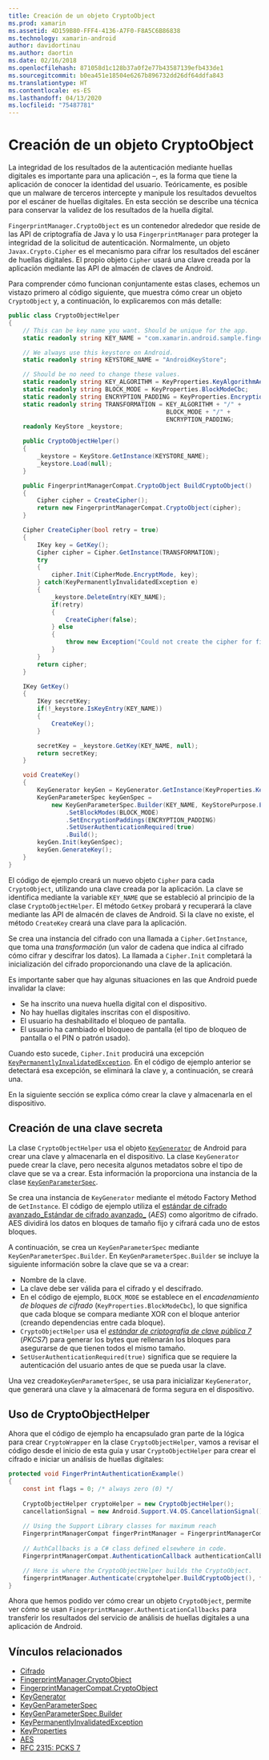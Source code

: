 ```yaml
---
title: Creación de un objeto CryptoObject
ms.prod: xamarin
ms.assetid: 4D159B80-FFF4-4136-A7F0-F8A5C6B86838
ms.technology: xamarin-android
author: davidortinau
ms.author: daortin
ms.date: 02/16/2018
ms.openlocfilehash: 871058d1c128b37a0f2e77b43587139efb433de1
ms.sourcegitcommit: b0ea451e18504e6267b896732dd26df64ddfa843
ms.translationtype: HT
ms.contentlocale: es-ES
ms.lasthandoff: 04/13/2020
ms.locfileid: "75487781"
---
```

# <a name="creating-a-cryptoobject"></a>Creación de un objeto CryptoObject

La integridad de los resultados de la autenticación mediante huellas digitales es importante para una aplicación &ndash;, es la forma que tiene la aplicación de conocer la identidad del usuario. Teóricamente, es posible que un malware de terceros intercepte y manipule los resultados devueltos por el escáner de huellas digitales. En esta sección se describe una técnica para conservar la validez de los resultados de la huella digital. 

`FingerprintManager.CryptoObject` es un contenedor alrededor que reside de las API de criptografía de Java y lo usa `FingerprintManager` para proteger la integridad de la solicitud de autenticación. Normalmente, un objeto `Javax.Crypto.Cipher` es el mecanismo para cifrar los resultados del escáner de huellas digitales. El propio objeto `Cipher` usará una clave creada por la aplicación mediante las API de almacén de claves de Android.

Para comprender cómo funcionan conjuntamente estas clases, echemos un vistazo primero al código siguiente, que muestra cómo crear un objeto `CryptoObject` y, a continuación, lo explicaremos con más detalle:

```csharp
public class CryptoObjectHelper
{
    // This can be key name you want. Should be unique for the app.
    static readonly string KEY_NAME = "com.xamarin.android.sample.fingerprint_authentication_key";

    // We always use this keystore on Android.
    static readonly string KEYSTORE_NAME = "AndroidKeyStore";

    // Should be no need to change these values.
    static readonly string KEY_ALGORITHM = KeyProperties.KeyAlgorithmAes;
    static readonly string BLOCK_MODE = KeyProperties.BlockModeCbc;
    static readonly string ENCRYPTION_PADDING = KeyProperties.EncryptionPaddingPkcs7;
    static readonly string TRANSFORMATION = KEY_ALGORITHM + "/" +
                                            BLOCK_MODE + "/" +
                                            ENCRYPTION_PADDING;
    readonly KeyStore _keystore;

    public CryptoObjectHelper()
    {
        _keystore = KeyStore.GetInstance(KEYSTORE_NAME);
        _keystore.Load(null);
    }

    public FingerprintManagerCompat.CryptoObject BuildCryptoObject()
    {
        Cipher cipher = CreateCipher();
        return new FingerprintManagerCompat.CryptoObject(cipher);
    }

    Cipher CreateCipher(bool retry = true)
    {
        IKey key = GetKey();
        Cipher cipher = Cipher.GetInstance(TRANSFORMATION);
        try
        {
            cipher.Init(CipherMode.EncryptMode, key);
        } catch(KeyPermanentlyInvalidatedException e)
        {
            _keystore.DeleteEntry(KEY_NAME);
            if(retry)
            {
                CreateCipher(false);
            } else
            {
                throw new Exception("Could not create the cipher for fingerprint authentication.", e);
            }
        }
        return cipher;
    }

    IKey GetKey()
    {
        IKey secretKey;
        if(!_keystore.IsKeyEntry(KEY_NAME))
        {
            CreateKey();
        }

        secretKey = _keystore.GetKey(KEY_NAME, null);
        return secretKey;
    }

    void CreateKey()
    {
        KeyGenerator keyGen = KeyGenerator.GetInstance(KeyProperties.KeyAlgorithmAes, KEYSTORE_NAME);
        KeyGenParameterSpec keyGenSpec =
            new KeyGenParameterSpec.Builder(KEY_NAME, KeyStorePurpose.Encrypt | KeyStorePurpose.Decrypt)
                .SetBlockModes(BLOCK_MODE)
                .SetEncryptionPaddings(ENCRYPTION_PADDING)
                .SetUserAuthenticationRequired(true)
                .Build();
        keyGen.Init(keyGenSpec);
        keyGen.GenerateKey();
    }
}
```

El código de ejemplo creará un nuevo objeto `Cipher` para cada `CryptoObject`, utilizando una clave creada por la aplicación. La clave se identifica mediante la variable `KEY_NAME` que se estableció al principio de la clase `CryptoObjectHelper`. El método `GetKey` probará y recuperará la clave mediante las API de almacén de claves de Android. Si la clave no existe, el método `CreateKey` creará una clave para la aplicación.

Se crea una instancia del cifrado con una llamada a `Cipher.GetInstance`, que toma una _transformación_ (un valor de cadena que indica al cifrado cómo cifrar y descifrar los datos). La llamada a `Cipher.Init` completará la inicialización del cifrado proporcionando una clave de la aplicación. 

Es importante saber que hay algunas situaciones en las que Android puede invalidar la clave: 

- Se ha inscrito una nueva huella digital con el dispositivo.
- No hay huellas digitales inscritas con el dispositivo.
- El usuario ha deshabilitado el bloqueo de pantalla.
- El usuario ha cambiado el bloqueo de pantalla (el tipo de bloqueo de pantalla o el PIN o patrón usado).

Cuando esto sucede, `Cipher.Init` producirá una excepción [`KeyPermanentlyInvalidatedException`](https://developer.android.com/reference/android/security/keystore/KeyPermanentlyInvalidatedException.html). En el código de ejemplo anterior se detectará esa excepción, se eliminará la clave y, a continuación, se creará una.

En la siguiente sección se explica cómo crear la clave y almacenarla en el dispositivo.

## <a name="creating-a-secret-key"></a>Creación de una clave secreta

La clase `CryptoObjectHelper` usa el objeto [`KeyGenerator`](xref:Javax.Crypto.KeyGenerator) de Android para crear una clave y almacenarla en el dispositivo. La clase `KeyGenerator` puede crear la clave, pero necesita algunos metadatos sobre el tipo de clave que se va a crear. Esta información la proporciona una instancia de la clase [`KeyGenParameterSpec`](https://developer.android.com/reference/android/security/keystore/KeyGenParameterSpec.html). 

Se crea una instancia de `KeyGenerator` mediante el método Factory Method de `GetInstance`. El código de ejemplo utiliza el [estándar de cifrado avanzado_Estándar de cifrado avanzado_](https://en.wikipedia.org/wiki/Advanced_Encryption_Standard) (_AES_) como algoritmo de cifrado. AES dividirá los datos en bloques de tamaño fijo y cifrará cada uno de estos bloques.

A continuación, se crea un `KeyGenParameterSpec` mediante `KeyGenParameterSpec.Builder`. En `KeyGenParameterSpec.Builder` se incluye la siguiente información sobre la clave que se va a crear:

- Nombre de la clave.
- La clave debe ser válida para el cifrado y el descifrado.
- En el código de ejemplo, `BLOCK_MODE` se establece en el _encadenamiento de bloques de cifrado_ (`KeyProperties.BlockModeCbc`), lo que significa que cada bloque se compara mediante XOR con el bloque anterior (creando dependencias entre cada bloque). 
- `CryptoObjectHelper` usa el [_estándar de criptografía de clave pública 7_](https://tools.ietf.org/html/rfc2315) (_PKCS7_) para generar los bytes que rellenarán los bloques para asegurarse de que tienen todos el mismo tamaño.
- `SetUserAuthenticationRequired(true)` significa que se requiere la autenticación del usuario antes de que se pueda usar la clave.

Una vez creado`KeyGenParameterSpec`, se usa para inicializar `KeyGenerator`, que generará una clave y la almacenará de forma segura en el dispositivo. 

## <a name="using-the-cryptoobjecthelper"></a>Uso de CryptoObjectHelper

Ahora que el código de ejemplo ha encapsulado gran parte de la lógica para crear `CryptoWrapper` en la clase `CryptoObjectHelper`, vamos a revisar el código desde el inicio de esta guía y usar `CryptoObjectHelper` para crear el cifrado e iniciar un análisis de huellas digitales: 

```csharp
protected void FingerPrintAuthenticationExample()
{
    const int flags = 0; /* always zero (0) */
    
    CryptoObjectHelper cryptoHelper = new CryptoObjectHelper();
    cancellationSignal = new Android.Support.V4.OS.CancellationSignal();
    
    // Using the Support Library classes for maximum reach
    FingerprintManagerCompat fingerPrintManager = FingerprintManagerCompat.From(this);
    
    // AuthCallbacks is a C# class defined elsewhere in code.
    FingerprintManagerCompat.AuthenticationCallback authenticationCallback = new MyAuthCallbackSample(this);

    // Here is where the CryptoObjectHelper builds the CryptoObject. 
    fingerprintManager.Authenticate(cryptohelper.BuildCryptoObject(), flags, cancellationSignal, authenticationCallback, null);
}
```

Ahora que hemos podido ver cómo crear un objeto `CryptoObject`, permite ver cómo se usan `FingerprintManager.AuthenticationCallbacks` para transferir los resultados del servicio de análisis de huellas digitales a una aplicación de Android.

## <a name="related-links"></a>Vínculos relacionados

- [Cifrado](xref:Javax.Crypto.Cipher)
- [FingerprintManager.CryptoObject](https://developer.android.com/reference/android/hardware/fingerprint/FingerprintManager.CryptoObject.html)
- [FingerprintManagerCompat.CryptoObject](https://developer.android.com/reference/android/support/v4/hardware/fingerprint/FingerprintManagerCompat.CryptoObject.html)
- [KeyGenerator](xref:Javax.Crypto.KeyGenerator)
- [KeyGenParameterSpec](https://developer.android.com/reference/android/security/keystore/KeyGenParameterSpec.html)
- [KeyGenParameterSpec.Builder](https://developer.android.com/reference/android/security/keystore/KeyGenParameterSpec.Builder.html)
- [KeyPermanentlyInvalidatedException](https://developer.android.com/reference/android/security/keystore/KeyPermanentlyInvalidatedException.html)
- [KeyProperties](https://developer.android.com/reference/android/security/keystore/KeyProperties.html)
- [AES](https://en.wikipedia.org/wiki/Advanced_Encryption_Standard)
- [RFC 2315: PCKS 7](https://tools.ietf.org/html/rfc2315)
